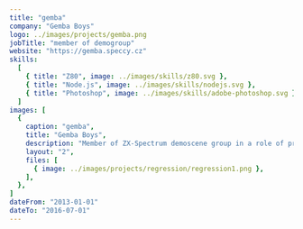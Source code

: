 ```yaml
---
title: "gemba"
company: "Gemba Boys"
logo: ../images/projects/gemba.png
jobTitle: "member of demogroup"
website: "https://gemba.speccy.cz"
skills:
  [
    { title: "Z80", image: ../images/skills/z80.svg },
    { title: "Node.js", image: ../images/skills/nodejs.svg },
    { title: "Photoshop", image: ../images/skills/adobe-photoshop.svg },
  ]
images: [
  {
    caption: "gemba",
    title: "Gemba Boys",
    description: "Member of ZX-Spectrum demoscene group in a role of programmer, graphician and designer.",
    layout: "2",
    files: [
      { image: ../images/projects/regression/regression1.png },
    ],
  },
]
dateFrom: "2013-01-01"
dateTo: "2016-07-01"
---
```


